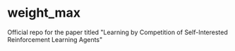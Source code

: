 # weight_max
Official repo for the paper titled "Learning by Competition of Self-Interested Reinforcement Learning Agents"
